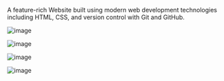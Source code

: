 A feature-rich Website built using modern web development technologies including HTML, CSS, and version control with Git and GitHub.

![image](https://github.com/user-attachments/assets/086766a9-e412-4b14-b120-ff9527becb87)

![image](https://github.com/user-attachments/assets/e17868ee-cd3b-4ac1-9760-199d6db622da)

![image](https://github.com/user-attachments/assets/20a1a345-39ba-4d65-92be-211b57eb89ec)

![image](https://github.com/user-attachments/assets/69da6acc-2abc-4edd-832d-de7bf76305b4)
